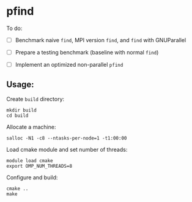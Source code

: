 # pfind

To do:

- [ ] Benchmark naive ```find```, MPI version ```find```, and ```find``` with GNUParallel
- [ ] Prepare a testing benchmark (baseline with normal ```find```)
- [ ] Implement an optimized non-parallel ```pfind```


## Usage:

Create ```build``` directory:
```
mkdir build
cd build
```

Allocate a machine:
```
salloc -N1 -c8 --ntasks-per-node=1 -t1:00:00
```

Load cmake module and set number of threads:
```
module load cmake
export OMP_NUM_THREADS=8
```

Configure and build:
```
cmake ..
make
```


